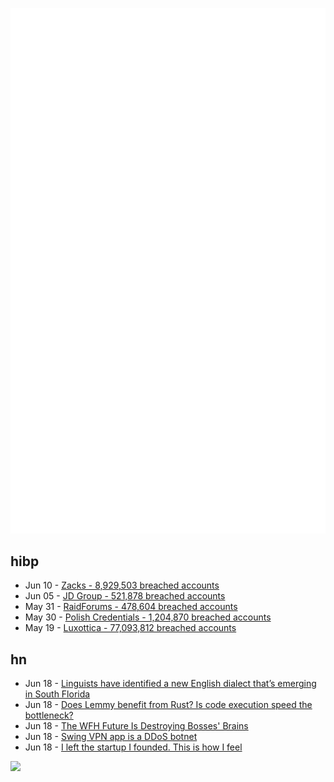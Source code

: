 ![Metrics](https://raw.githubusercontent.com/phixion/phixion/master/metrics.svg)

## hibp

<!--
for https://github.com/phixion/phixion/blob/main/.github/workflows/feeds.yml
-->
<!--START_SECTION:haveibeenpwnd-->
- Jun 10 - [Zacks - 8,929,503 breached accounts](https://haveibeenpwned.com/PwnedWebsites#Zacks)
- Jun 05 - [JD Group - 521,878 breached accounts](https://haveibeenpwned.com/PwnedWebsites#JDGroup)
- May 31 - [RaidForums - 478,604 breached accounts](https://haveibeenpwned.com/PwnedWebsites#RaidForums)
- May 30 - [Polish Credentials - 1,204,870 breached accounts](https://haveibeenpwned.com/PwnedWebsites#PolishCredentials)
- May 19 - [Luxottica - 77,093,812 breached accounts](https://haveibeenpwned.com/PwnedWebsites#Luxottica)
<!--END_SECTION:haveibeenpwnd-->

## hn

<!--
for https://github.com/phixion/phixion/blob/main/.github/workflows/feeds.yml
-->
<!--START_SECTION:hn-->
- Jun 18 - [Linguists have identified a new English dialect that’s emerging in South Florida](https://theconversation.com/linguists-have-identified-a-new-english-dialect-thats-emerging-in-south-florida-205620)
- Jun 18 - [Does Lemmy benefit from Rust? Is code execution speed the bottleneck?](https://programming.dev/post/50696)
- Jun 18 - [The WFH Future Is Destroying Bosses' Brains](https://wheresyoured.at/p/the-work-from-home-future-is-destroying)
- Jun 18 - [Swing VPN app is a DDoS botnet](https://lecromee.github.io/posts/swing_vpn_ddosing_sites/)
- Jun 18 - [I left the startup I founded. This is how I feel](https://www.aquiles.me/how-it-feels-quitting-your-own-startup/)
<!--END_SECTION:hn-->

<!--
for https://yhype.me
-->
![](https://hit.yhype.me/github/profile?user_id=13013670)
